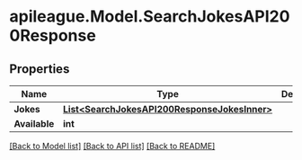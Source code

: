 # apileague.Model.SearchJokesAPI200Response

## Properties

Name | Type | Description | Notes
------------ | ------------- | ------------- | -------------
**Jokes** | [**List&lt;SearchJokesAPI200ResponseJokesInner&gt;**](SearchJokesAPI200ResponseJokesInner.md) |  | [optional] 
**Available** | **int** |  | [optional] 

[[Back to Model list]](../README.md#documentation-for-models) [[Back to API list]](../README.md#documentation-for-api-endpoints) [[Back to README]](../README.md)

